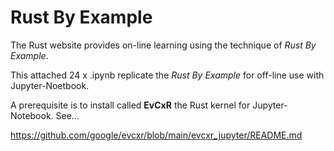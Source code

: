# Rust By Example

The Rust website provides on-line learning using the technique of *Rust By Example*.

This attached 24 x .ipynb replicate the *Rust By Example* for off-line use with Jupyter-Noetbook.

A prerequisite is to install called **EvCxR** the Rust kernel for Jupyter-Notebook. See...

https://github.com/google/evcxr/blob/main/evcxr_jupyter/README.md
